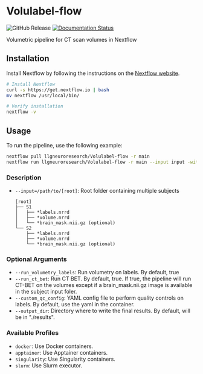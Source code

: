 # Volulabel-flow
![GitHub Release](https://img.shields.io/github/v/release/llgneuroresearch/Volulabel-flow)
[![Documentation Status](https://readthedocs.org/projects/avnir-documentation/badge/?version=latest)](https://avnir-documentation.readthedocs.io/en/latest/tools/pipelines.html#volulabel-flow)

Volumetric pipeline for CT scan volumes in Nextflow

## Installation

Install Nextflow by following the instructions on the [Nextflow website](https://www.nextflow.io/).
```sh
# Install Nextflow
curl -s https://get.nextflow.io | bash
mv nextflow /usr/local/bin/

# Verify installation
nextflow -v
```

## Usage

To run the pipeline, use the following example:

```sh
nextflow pull llgneuroresearch/Volulabel-flow -r main
nextflow run llgneuroresearch/Volulabel-flow -r main --input input -with-profile docker
```

### Description

- `--input=/path/to/[root]`: Root folder containing multiple subjects
    ```
    [root]
    ├── S1
    │   ├── *labels.nrrd
    │   ├── *volume.nrrd
    │   └── *brain_mask.nii.gz (optional)
    └── S2
        ├── *labels.nrrd
        ├── *volume.nrrd
        └── *brain_mask.nii.gz (optional)
    ```

### Optional Arguments

- `--run_volumetry_labels`: Run volumetry on labels. By default, true
- `--run_ct_bet`: Run CT BET. By default, true. If true, the pipeline will run CT-BET on the volumes except if a brain_mask.nii.gz image is available in the subject input foler.
- `--custom_qc_config`: YAML config file to perform quality controls on labels. By default, use the yaml in the container.
- `--output_dir`: Directory where to write the final results. By default, will be in "./results".

### Available Profiles

- `docker`: Use Docker containers.
- `apptainer`: Use Apptainer containers.
- `singularity`: Use Singularity containers.
- `slurm`: Use Slurm executor.